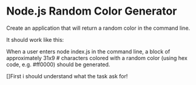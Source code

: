 # Node.js Random Color Generator

Create an application that will return a random color in the command line.

It should work like this:

When a user enters node index.js in the command line, a block of approximately 31x9 # characters colored with a random color (using hex code, e.g. #ff0000) should be generated.

[]First i should understand what the task ask for!
